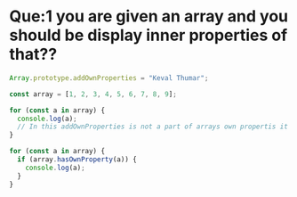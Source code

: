 # Que:1 you are given an array and you should be display inner properties of that??

```javascript
Array.prototype.addOwnProperties = "Keval Thumar";

const array = [1, 2, 3, 4, 5, 6, 7, 8, 9];

for (const a in array) {
  console.log(a);
  // In this addOwnProperties is not a part of arrays own propertis it is add here it is one in other case it would be any thing so how to copup with it some kind of condition is there for to solve this problame if condition
}

for (const a in array) {
  if (array.hasOwnProperty(a)) {
    console.log(a);
  }
}
```
